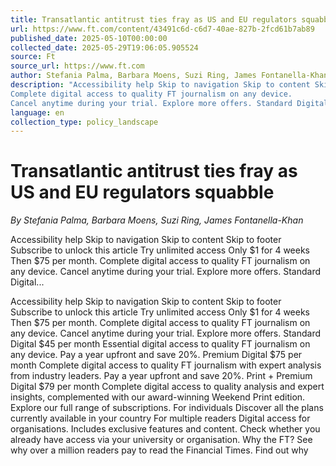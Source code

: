 ```yaml
---
title: Transatlantic antitrust ties fray as US and EU regulators squabble
url: https://www.ft.com/content/43491c6d-c6d7-40ae-827b-2fcd61b7ab89
published_date: 2025-05-10T00:00:00
collected_date: 2025-05-29T19:06:05.905524
source: Ft
source_url: https://www.ft.com
author: Stefania Palma, Barbara Moens, Suzi Ring, James Fontanella-Khan
description: "Accessibility help Skip to navigation Skip to content Skip to footer Subscribe to unlock this article Try unlimited access Only $1 for 4 weeks Then $75 per month.
Complete digital access to quality FT journalism on any device.
Cancel anytime during your trial. Explore more offers. Standard Digital..."
language: en
collection_type: policy_landscape
---
```


# Transatlantic antitrust ties fray as US and EU regulators squabble

*By Stefania Palma, Barbara Moens, Suzi Ring, James Fontanella-Khan*

Accessibility help Skip to navigation Skip to content Skip to footer Subscribe to unlock this article Try unlimited access Only $1 for 4 weeks Then $75 per month.
Complete digital access to quality FT journalism on any device.
Cancel anytime during your trial. Explore more offers. Standard Digital...

Accessibility help Skip to navigation Skip to content Skip to footer Subscribe to unlock this article Try unlimited access Only $1 for 4 weeks Then $75 per month.
Complete digital access to quality FT journalism on any device.
Cancel anytime during your trial. Explore more offers. Standard Digital $45 per month Essential digital access to quality FT journalism on any device. Pay a year upfront and save 20%. Premium Digital $75 per month Complete digital access to quality FT journalism with expert analysis from industry leaders. Pay a year upfront and save 20%. Print + Premium Digital $79 per month Complete digital access to quality analysis and expert insights, complemented with our award-winning Weekend Print edition. Explore our full range of subscriptions. For individuals Discover all the plans currently available in your country For multiple readers Digital access for organisations. Includes exclusive features and content. Check whether you already have access via your university or organisation. Why the FT? See why over a million readers pay to read the Financial Times. Find out why